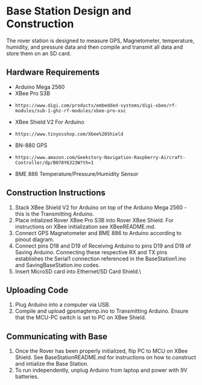 # Base Station Design and Construction
The rover station is designed to measure GPS, Magnetometer, temperature, humidity, and pressure data and then compile and transmit all data and store them on an SD card.
## Hardware Requirements
- Arduino Mega 2560
- XBee Pro S3B
-     https://www.digi.com/products/embedded-systems/digi-xbee/rf-modules/sub-1-ghz-rf-modules/xbee-pro-xsc
- XBee Shield V2 For Arduino
-     https://www.tinyosshop.com/Xbee%20Shield
- BN-880 GPS
-     https://www.amazon.com/Geekstory-Navigation-Raspberry-Aircraft-Controller/dp/B078Y6323W?th=1
- BME 886 Temperature/Pressure/Humidity Sensor

## Construction Instructions
1. Stack XBee Shield V2 for Arduino on top of the Arduino Mega 2560 - this is the Transmitting Arduino.
2. Place intialized Rover XBee Pro S3B into Rover XBee Shield. For instructions on XBee initialization see XBeeREADME.md.
3. Connect GPS Magnetometer and BME 886 to Arduino according to pinout diagram.
4. Connect pins D18 and D19 of Receiving Arduino to pins D19 and D18 of Saving Arduino. Connecting these respective RX and TX pins establishes the Serial1 connection referenced in the BaseStation1.ino and SavingBaseStation.ino codes.
5. Insert MicroSD card into Ethernet/SD Card Shield.\
## Uploading Code
1. Plug Arduino into a computer via USB.
2. Compile and upload gpsmagtemp.ino to Transmitting Arduino. Ensure that the MCU-PC switch is set to PC on XBee Shield.
## Communicating with Base
1. Once the Rover has been properly initialized, flip PC to MCU on XBee Shield. See BaseStationREADME.md for instructions on how to construct and intialize the Base Station.
2. To run independently, unplug Arduino from laptop and power with 9V batteries.
